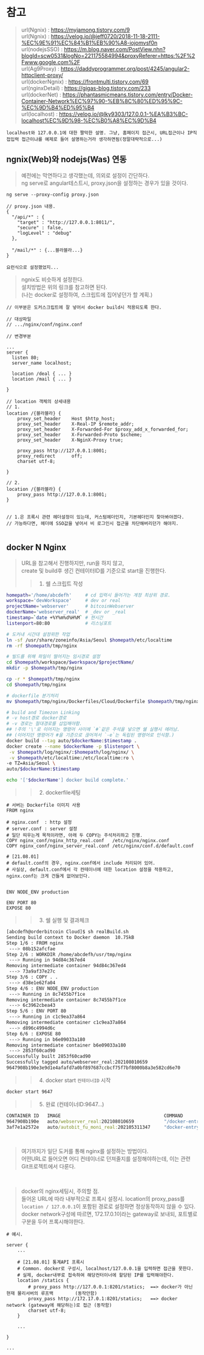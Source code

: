 # 참고 
> url(Ngnix) : https://myjamong.tistory.com/9 <br/>
> url(Ngnix) : https://velog.io/@jeff0720/2018-11-18-2111-%EC%9E%91%EC%84%B1%EB%90%A8-iojomvsf0n <br/>
> url(nodejsSSO) : https://m.blog.naver.com/PostView.nhn?blogId=scw0531&logNo=221175584994&proxyReferer=https:%2F%2Fwww.google.com%2F <br/>
> url(Ag9Proxy) : https://daddyprogrammer.org/post/4245/angular2-httpclient-proxy/ <br/>
> url(dockerNgnix) : https://frontmulti.tistory.com/69 <br/>
> url(nginxDetail) : https://gigas-blog.tistory.com/233 <br/>
> url(dockerNet)   : https://phantasmicmeans.tistory.com/entry/Docker-Container-Network%EC%97%90-%EB%8C%80%ED%95%9C-%EC%9D%B4%ED%95%B4 <br/>
> url(localhost)   : https://velog.io/@lky9303/127.0.0.1-%EA%B3%BC-localhost%EC%9D%98-%EC%B0%A8%EC%9D%B4 <br/>
```
localhost와 127.0.0.1에 대한 짤막한 설명. 그냥, 홈페이지 접근시, URL접근이나 IP직접입력 접근이냐를 예제로 들어 설명하는거라 생각하면됨(정말대략적으로...)
```

## ngnix(Web)와 nodejs(Was) 연동
> 예전에는 막연하다고 생각했는데, 의외로 설정이 간단하다. <br/>
> ng serve로 angular테스트시, proxy.json을 설정하는 경우가 있을 것이다. <br/>

```
ng serve --proxy-config proxy.json

// proxy.json 내용.
{
  "/api/*" : {
    "target" : "http://127.0.0.1:8011/",
    "secure" : false,
    "logLevel" : "debug"
  },
  
  "/mail/*" : {...블라블라...}
}

요런식으로 설정했었지...

```

> ngnix도 비슷하게 설정한다. <br/>
> 설치방법은 위의 링크를 참고하면 된다. <br/>
> (나는 docker로 설정하여, 스크립트에 집어넣던가 할 계획.) <br/>

```
// 이부분은 도커스크립트에 잘 넣어서 docker build시 적용되도록 한다.

// 대상파일
// .../nginx/conf/nginx.conf

// 변경부분

...
server {
  listen 80;
  server_name localhost;
  
  location /deal { ... }
  location /mail { ... }

}

// location 객체의 상세내용
// 1.
location /{블라블라} {
    proxy_set_header    Host $http_host;
    proxy_set_header    X-Real-IP $remote_addr;
    proxy_set_header    X-Forwarded-For $proxy_add_x_forwarded_for;
    proxy_set_header    X-Forwarded-Proto $scheme;
    proxy_set_header    X-NginX-Proxy true;

    proxy_pass http://127.0.0.1:8001;
    proxy_redirect      off;
    charset utf-8;

}

// 2. 
location /{블라블라} {
    proxy_pass http://127.0.0.1:8001;
}


// 1.은 프록시 관련 헤더설정이 있는데, 커스텀헤더인지, 기본헤더인지 찾아봐야겠다.
// 가능하다면, 헤더에 SSO값을 넣어서 비 로그인시 접근을 차단해버리던가 해야지.


```


## docker N Nginx
> URL을 참고해서 진행하지만, run을 하지 않고, <br/>
> create 및 build후 생긴 컨테이터ID를 기준으로 start을 진행한다.
>> 1. 쉘 스크립트 작성
```bash
homepath='/home/abcdefh'     # cd 입력시 들어가는 계정 최상위 경로.
workspace='devWorkspace'     # dev or real
projectName='webserver'      # bitcoinWebserver
dockerName='webserver_real'  # _dev or _real
timestamp=`date +%Y%m%d%H%M` # 현시간
listenport=80:80             # 리스닝포트

# 도커내 시간대 설정위한 작업
ln -sf /usr/share/zoneinfo/Asia/Seoul $homepath/etc/localtime
rm -rf $homepath/tmp/nginx

# 빌드를 위해 파일이 떨어지는 임시경로 설정
cd $homepath/workspace/$workspace/$projectName/
mkdir -p $homepath/tmp/nginx

cp -r * $homepath/tmp/nginx
cd $homepath/tmp/nginx

# dockerfile 분기처리
mv $homepath/tmp/nginx/Dockerfiles/Cloud/Dockerfile $homepath/tmp/nginx/Dockerfile

# build and Timezon Linking
# -v host경로 docker경로
# -v 경로는 절대경로를 삽입해야함.
## !주의 '\'로 이어지는 명령어 사이에 `#`같은 주석을 넣으면 쉘 실행시 에러남.
## (이어지던 명령어가 #을 기준으로 끊어져서 `-e`는 독립된 명령어로 인식함.)
docker build --tag auto/$dockerName:$timestamp .
docker create --name $dockerName -p $listenport \
 -v $homepath/log/nginx/:$homepath/log/nginx/ \
 -v $homepath/etc/localtime:/etc/localtime:ro \
-e TZ=Asia/Seoul \
auto/$dockerName:$timestamp 

echo '['$dockerName'] docker build complete.'
```

>> 2. dockerfile세팅
```docker
# 서버는 Dockerfile 이미지 사용
FROM nginx

# nginx.conf  : http 설정
# server.conf : server 설정
# 일단 띄우는게 목적이라면, 아래 두 COPY는 주석처리하고 진행.
COPY nginx_conf/nginx_http_real.conf   /etc/nginx/nginx.conf
COPY nginx_conf/nginx_server_real.conf /etc/nginx/conf.d/default.conf

# [21.08.01]
# default.conf의 경우, nginx.conf에서 include 처리되어 있어. 
# 사실상, default.conf에서 각 컨테이너에 대한 location 설정을 적용하고, nginx.conf는 크게 건들게 없어보인다.


ENV NODE_ENV production

ENV PORT 80
EXPOSE 80
```
>> 3. 쉘 실행 및 결과체크
```bash
[abcdefh@orderbitcoin Cloud]$ sh realBuild.sh
Sending build context to Docker daemon  10.75kB
Step 1/6 : FROM nginx
 ---> 08b152afcfae
Step 2/6 : WORKDIR /home/abcdefh/usr/tmp/nginx
 ---> Running in 94d84c367ed4
Removing intermediate container 94d84c367ed4
 ---> 73a9af37e27c
Step 3/6 : COPY . .
 ---> d38e1e62fa04
Step 4/6 : ENV NODE_ENV production
 ---> Running in 8c7455b7f1ce
Removing intermediate container 8c7455b7f1ce
 ---> 6c3962cbea43
Step 5/6 : ENV PORT 80
 ---> Running in c1c9ea37a864
Removing intermediate container c1c9ea37a864
 ---> d896c4994d6c
Step 6/6 : EXPOSE 80
 ---> Running in b6e09033a180
Removing intermediate container b6e09033a180
 ---> 2853f60cad90
Successfully built 2853f60cad90
Successfully tagged auto/webserver_real:202108010659
9647908b190e3e9d1e4afafd7a0bf897687ccbcf75f7bf8000b8a3e582cd6e70
```
>> 4. docker start `컨테이너ID` 시작
```cmd
docker start 9647 
```
>> 5. 완료 (컨테이너ID:9647...)
```cmd
CONTAINER ID   IMAGE                                      COMMAND                  CREATED          STATUS             PORTS                            NAMES
9647908b190e   auto/webserver_real:202108010659           "/docker-entrypoint.…"   23 seconds ago   Up 4 seconds       0.0.0.0:80->80/tcp        webserver_real
3af7e1a2572e   auto/autobit_fu_moni_real:202105311347     "docker-entrypoint.s…"   2 months ago     Up 2 days          0.0.0.0:9999->9999/tcp    autobit_fu_moni_real
```
<br/>

> 여기까지가 일단 도커를 통해 nginx를 설정하는 방법이다. <br/>
> 어떤URL로 들어오면 어디 컨테이너로 던져줄지를 설정해야하는데, 이는 관련 Git프로젝트에서 다룬다. <br/>

<br/>

> docker의 nginx세팅시, 주의할 점.  
> 들어온 URL에 따라 내부적으로 프록시 설정시. location의 proxy_pass를 `location / 127.0.0.1`이 포함된 경로로 설정하면 정상동작하지 않을 수 있다.  
> docker network구성에 따르면, 172.17.0.1이라는 gateway로 보내되, 포트별로 구분을 두어 프록시해야한다.  

```
# 예시.

server {
    ...
    
    # [21.08.01] 통계API 프록시
    # Common. docker로 구성시, localhost/127.0.0.1을 입력하면 접근을 못한다.
    # 실제, docker내부로 접속하여 해당컨터이너에 할당된 IP를 입력해야한다.
    location /statics {
        # proxy_pass http://127.0.0.1:8201/statics;  ==> docker가 아닌 현재 물리서버의 루프백        (동작안함)
        proxy_pass http://172.17.0.1:8201/statics;   ==> docker network (gateway에 해당하는)로 접근 (동작함)
        charset utf-8;
    }
    
    ...
    
}
    
...



